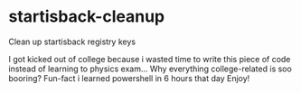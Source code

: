 # startisback-cleanup
Clean up startisback registry keys

I got kicked out of college because i wasted time to write this piece of code instead of learning to physics exam...
Why everything college-related is soo booring?
Fun-fact i learned powershell in 6 hours that day
Enjoy!

